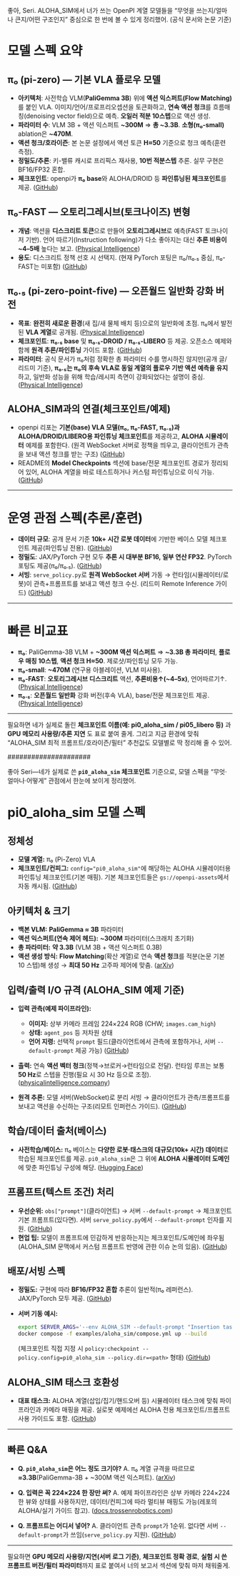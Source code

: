 좋아, Seri. ALOHA_SIM에서 너가 쓰는 OpenPI 계열 모델들을 “무엇을 쓰는지/얼마나 큰지/어떤 구조인지” 중심으로 한 번에 볼 수 있게 정리했어. (공식 문서와 논문 기준)

# 모델 스펙 요약

## π₀ (pi-zero) — 기본 VLA 플로우 모델

* **아키텍처**: 사전학습 VLM(**PaliGemma 3B**) 위에 **액션 익스퍼트(Flow Matching)** 를 붙인 VLA. 이미지/언어/프로프리오셉션을 토큰화하고, **연속 액션 청크**를 흐름매칭(denoising vector field)으로 예측. **오일러 적분 10스텝**으로 액션 생성. 
* **파라미터 수**: VLM 3B + 액션 익스퍼트 **~300M** ⇒ **총 ~3.3B**. **소형(π₀-small)** ablation은 **~470M**. 
* **액션 청크/호라이즌**: 본 논문 설정에서 액션 토큰 **H≈50** 기준으로 청크 예측(훈련 측정). 
* **정밀도/추론**: 키-밸류 캐시로 프리픽스 재사용, **10번 적분스텝** 추론. 실무 구현은 BF16/FP32 혼합. 
* **체크포인트**: openpi가 **π₀ base**와 ALOHA/DROID 등 **파인튜닝된 체크포인트**를 제공. ([GitHub][1])

## π₀-FAST — 오토리그레시브(토크나이즈) 변형

* **개념**: 액션을 **디스크리트 토큰**으로 만들어 **오토리그레시브**로 예측(FAST 토크나이저 기반). 언어 따르기(Instruction following)가 다소 좋아지는 대신 **추론 비용이 ~4–5배** 높다는 보고. ([Physical Intelligence][2])
* **용도**: 디스크리트 정책 선호 시 선택지. (현재 PyTorch 포팅은 π₀/π₀.₅ 중심, π₀-FAST는 미포함) ([GitHub][1])

## π₀.₅ (pi-zero-point-five) — 오픈월드 일반화 강화 버전

* **목표**: **완전히 새로운 환경**(새 집/새 물체 배치 등)으로의 일반화에 초점. π₀에서 발전된 **VLA 계열**로 공개됨. ([Physical Intelligence][3])
* **체크포인트**: **π₀.₅ base** 및 **π₀.₅-DROID / π₀.₅-LIBERO** 등 제공. 오픈소스 예제와 함께 **원격 추론/파인튜닝** 가이드 포함. ([GitHub][1])
* **파라미터**: 공식 문서가 π₀처럼 정확한 총 파라미터 수를 명시하진 않지만(공개 글/리드미 기준), **π₀.₅는 π₀의 후속 VLA로 동일 계열의 플로우 기반 액션 예측을 유지**하고, 일반화 성능을 위해 학습/레시피 측면이 강화되었다는 설명이 중심. ([Physical Intelligence][3])

## ALOHA_SIM과의 연결(체크포인트/예제)

* openpi 리포는 **기본(base) VLA 모델(π₀, π₀-FAST, π₀.₅)과 ALOHA/DROID/LIBERO용 파인튜닝 체크포인트**를 제공하고, **ALOHA 시뮬레이터** 예제를 포함한다. (원격 WebSocket 서버로 정책을 띄우고, 클라이언트가 관측을 보내 액션 청크를 받는 구조) ([GitHub][1])
* README의 **Model Checkpoints** 섹션에 base/전문 체크포인트 경로가 정리되어 있어, ALOHA 계열을 바로 테스트하거나 커스텀 파인튜닝으로 이식 가능. ([GitHub][1])

---

# 운영 관점 스펙(추론/훈련)

* **데이터 규모**: 공개 문서 기준 **10k+ 시간 로봇 데이터**에 기반한 베이스 모델 체크포인트 제공(파인튜닝 전용). ([GitHub][1])
* **정밀도**: JAX/PyTorch 구현 모두 **추론 시 대부분 BF16, 일부 연산 FP32**. PyTorch 포팅도 제공(π₀/π₀.₅). ([GitHub][1])
* **서빙**: `serve_policy.py`로 **원격 WebSocket 서버** 가동 → 런타임(시뮬레이터/로봇)이 관측+프롬프트를 보내고 액션 청크 수신. (리드미 Remote Inference 가이드) ([GitHub][1])

---

# 빠른 비교표

* **π₀**: PaliGemma-3B VLM + **~300M 액션 익스퍼트** ⇒ **~3.3B 총 파라미터**, **플로우 매칭 10스텝**, **액션 청크 H≈50**. 제로샷/파인튜닝 모두 가능. 
* **π₀-small**: **~470M** (연구용 아블레이션, VLM 미사용). 
* **π₀-FAST**: **오토리그레시브 디스크리트** 액션, **추론비용↑(~4–5x)**, 언어따르기↑. ([Physical Intelligence][2])
* **π₀.₅**: **오픈월드 일반화** 강화 버전(후속 VLA), base/전문 체크포인트 제공. ([Physical Intelligence][3])

---

필요하면 네가 실제로 돌린 **체크포인트 이름(예: pi0_aloha_sim / pi05_libero 등)** 과 **GPU 메모리 사용량/추론 지연** 도 표로 붙여 줄게. 그리고 지금 환경에 맞춰 “ALOHA_SIM 최적 프롬프트/호라이즌/필터” 추천값도 모델별로 딱 정리해 줄 수 있어.

[1]: https://github.com/Physical-Intelligence/openpi "GitHub - Physical-Intelligence/openpi"
[2]: https://www.physicalintelligence.company/blog/openpi "Open Sourcing π0"
[3]: https://www.physicalintelligence.company/blog/pi05?utm_source=chatgpt.com "A VLA with Open-World Generalization"

  #####################  

좋아 Seri—네가 실제로 쓴 **`pi0_aloha_sim` 체크포인트** 기준으로, 모델 스펙을 “무엇·얼마나·어떻게” 관점에서 한눈에 보이게 정리했어.

# pi0_aloha_sim 모델 스펙

## 정체성

* **모델 계열:** π₀ (Pi-Zero) VLA
* **체크포인트/컨피그:** `config="pi0_aloha_sim"`에 해당하는 ALOHA 시뮬레이터용 파인튜닝 체크포인트(기본 매핑). 기본 체크포인트들은 `gs://openpi-assets`에서 자동 캐시됨. ([GitHub][1])

## 아키텍처 & 크기

* **백본 VLM:** **PaliGemma ≈ 3B** 파라미터
* **액션 익스퍼트(연속 제어 헤드):** **~300M** 파라미터(스크래치 초기화)
* **총 파라미터:** **약 3.3B** (VLM 3B + 액션 익스퍼트 0.3B)
* **액션 생성 방식:** **Flow Matching**(확산 계열)로 연속 **액션 청크**를 적분(논문 기본 10 스텝)해 생성 → **최대 50 Hz** 고주파 제어에 맞춤. ([arXiv][2])

## 입력/출력 I/O 규격 (ALOHA_SIM 예제 기준)

* **입력 관측(예제 파이프라인):**

  * **이미지:** 상부 카메라 프레임 224×224 RGB (CHW; `images.cam_high`)
  * **상태:** `agent_pos` 등 저차원 상태
  * **언어 지령:** 선택적 `prompt` 필드(클라이언트에서 관측에 포함하거나, 서버 `--default-prompt` 제공 가능) ([GitHub][3])
* **출력:** 연속 **액션 벡터 청크**(정책→브로커→런타임으로 전달). 런타임 루프는 보통 **50 Hz**로 스텝을 진행(필요 시 30 Hz 등으로 조정). ([physicalintelligence.company][4])
* **원격 추론:** 모델 서버(WebSocket)로 분리 서빙 → 클라이언트가 관측/프롬프트를 보내고 액션을 수신하는 구조(리모트 인퍼런스 가이드). ([GitHub][3])

## 학습/데이터 출처(베이스)

* **사전학습/베이스:** π₀ 베이스는 **다양한 로봇·태스크의 대규모(10k+ 시간) 데이터**로 학습된 체크포인트를 제공. `pi0_aloha_sim`은 그 위에 **ALOHA 시뮬레이터 도메인**에 맞춘 파인튜닝 구성에 해당. ([Hugging Face][5])

## 프롬프트(텍스트 조건) 처리

* **우선순위:** `obs["prompt"]`(클라이언트) → 서버 `--default-prompt` → 체크포인트 기본 프롬프트(있다면). 서버 `serve_policy.py`에서 `--default-prompt` 인자를 지원. ([GitHub][6])
* **현업 팁:** 모델이 프롬프트에 민감하게 반응하는지는 체크포인트/도메인에 좌우됨(ALOHA_SIM 문맥에서 커스텀 프롬프트 반영에 관한 이슈 논의 있음). ([GitHub][7])

## 배포/서빙 스펙

* **정밀도:** 구현에 따라 **BF16/FP32 혼합** 추론이 일반적(π₀ 레퍼런스). JAX/PyTorch 모두 제공. ([GitHub][1])
* **서버 기동 예시:**

  ```bash
  export SERVER_ARGS='--env ALOHA_SIM --default-prompt "Insertion task: ensure secure grasp before handover..."'
  docker compose -f examples/aloha_sim/compose.yml up --build
  ```

  (체크포인트 직접 지정 시 `policy:checkpoint --policy.config=pi0_aloha_sim --policy.dir=<path>` 형태) ([GitHub][1])

## ALOHA_SIM 태스크 호환성

* **대표 태스크:** ALOHA 계열(삽입/집기/핸드오버 등) 시뮬레이터 태스크에 맞춰 파이프라인과 카메라 매핑을 제공. 실로봇 예제에선 ALOHA 전용 체크포인트/프롬프트 사용 가이드도 포함. ([GitHub][6])

---

## 빠른 Q&A

* **Q. `pi0_aloha_sim`은 어느 정도 크기야?**
  A. π₀ 계열 규격을 따르므로 **≈3.3B**(PaliGemma-3B + ~300M 액션 익스퍼트). ([arXiv][2])

* **Q. 입력은 꼭 224×224 한 장만 써?**
  A. 예제 파이프라인은 상부 카메라 224×224 한 뷰와 상태를 사용하지만, 데이터/컨피그에 따라 멀티뷰 매핑도 가능(레포의 ALOHA/실기 가이드 참고). ([docs.trossenrobotics.com][8])

* **Q. 프롬프트는 어디서 넣어?**
  A. 클라이언트 관측 `prompt`가 1순위. 없다면 서버 `--default-prompt`가 쓰임(`serve_policy.py` 지원). ([GitHub][6])

---

필요하면 **GPU 메모리 사용량/지연(서버 로그 기준)**, **체크포인트 정확 경로**, **실험 시 쓴 프롬프트 버전/필터 파라미터**까지 표로 붙여서 너의 보고서 섹션에 맞춰 마저 채워줄게.

[1]: https://github.com/Physical-Intelligence/openpi?utm_source=chatgpt.com "Physical-Intelligence/openpi"
[2]: https://arxiv.org/html/2410.24164v1?utm_source=chatgpt.com "𝜋₀: A Vision-Language-Action Flow Model for General ..."
[3]: https://raw.githubusercontent.com/Physical-Intelligence/openpi/main/docs/remote_inference.md?utm_source=chatgpt.com "https://raw.githubusercontent.com/Physical-Intelli..."
[4]: https://www.physicalintelligence.company/download/pi0.pdf?utm_source=chatgpt.com "A Vision-Language-Action Flow Model for General Robot ..."
[5]: https://huggingface.co/blog/pi0?utm_source=chatgpt.com "Vision-Language-Action Models for General Robot Control"
[6]: https://raw.githubusercontent.com/Physical-Intelligence/openpi/main/examples/aloha_real/README.md?utm_source=chatgpt.com "https://raw.githubusercontent.com/Physical-Intelli..."
[7]: https://github.com/Physical-Intelligence/openpi/issues/447?utm_source=chatgpt.com "[Question] How to use custom prompts with aloha_sim + Pi- ..."
[8]: https://docs.trossenrobotics.com/trossen_arm/main/tutorials/openpi.html?utm_source=chatgpt.com "openpi"
